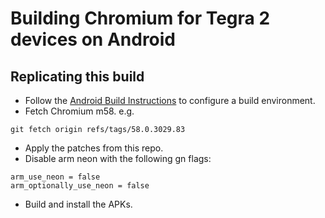 # Building Chromium for Tegra 2 devices on Android

## Replicating this build

 * Follow the [Android Build Instructions](https://chromium.googlesource.com/chromium/src/+/58.0.3029.83/docs/android_build_instructions.md) to configure a build environment.
 * Fetch Chromium m58.
 e.g.
```
git fetch origin refs/tags/58.0.3029.83
```
 * Apply the patches from this repo.
 * Disable arm neon with the following gn flags:
```
arm_use_neon = false
arm_optionally_use_neon = false
```
 * Build and install the APKs.
